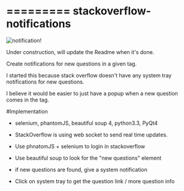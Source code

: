 =========
stackoverflow-notifications
=========

![notification!](https://raw.github.com/papaloizouc/stackoverflow-notifications/master/doc/sonot.png "notification")

Under construction, will update the Readme when it's done.

Create notifications for new questions in a given tag.

I started this because stack overflow doesn't have any system tray notifications for new questions.

I believe it would be easier to just have a popup when a new question comes in the tag.


#Implementation

- selenium, phantomJS, beautiful soup 4, python3.3, PyQt4

- StackOverflow is using web socket to send real time updates.
- Use phnatomJS + selenium to login in stackoverflow
- Use beautiful soup to look for the "new questions" element
- if new questions are found, give a system notification
- Click on system tray to get the question link / more question info